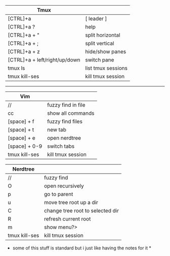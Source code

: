 | Tmux                          |                    |
| ----------------------------- | :----------------- |
| [CTRL]+a                      | [ leader ]         |
| [CTRL]+a ?                    | help               |
| [CTRL]+a + "                  | split horizontal   |
| [CTRL]+a + ;                  | split vertical     |
| [CTRL]+a + z                  | hide/show panes    |
| [CTRL]+a + left/right/up/down | switch pane        |
| tmux ls                       | list tmux sessions |
| tmux kill-ses                 | kill tmux session  |

---


| Vim           |                    |
| ------------- | :----------------- |
| //            | fuzzy find in file |
| cc            | show all commands  |
| [space] + f   | fuzzy find files   |
| [space] + t   | new tab            |
| [space] + e   | open nerdtree      |
| [space] + 0-9 | switch tabs        |
| tmux kill-ses | kill tmux session  |


| Nerdtree      |                                  |
| ------------- | :------------------------------- |
| //            | fuzzy find                       |
| O             | open recursively                 |
| p             | go to parent                     |
| u             | move tree root up a dir          |
| C             | change tree root to selected dir |
| R             | refresh current root             |
| m             | show menu?>                      |
| tmux kill-ses | kill tmux session                |


* some of this stuff is standard but i just like having the notes for it *
